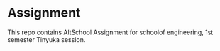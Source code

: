 # Assignment

This repo contains AltSchool Assignment for schoolof engineering, 1st semester Tinyuka session.